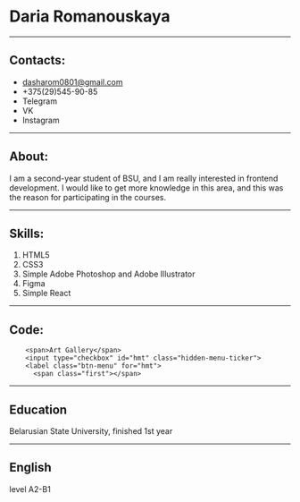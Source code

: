 # Daria Romanouskaya
___
## Contacts:
* dasharom0801@gmail.com
* +375(29)545-90-85
* Telegram
* VK
* Instagram

---

## About:
I am a second-year student of BSU, and I am really interested in frontend development. I would like to get more knowledge in this area, and this was the reason for participating in the courses.

---

## Skills:
1. HTML5
2. CSS3
3. Simple Adobe Photoshop and Adobe Illustrator
4. Figma
5. Simple React

---
## Code:
``` <div class="header-title">
    <span>Art Gallery</span>
    <input type="checkbox" id="hmt" class="hidden-menu-ticker">
    <label class="btn-menu" for="hmt">
      <span class="first"></span>
```

---
## Education
Belarusian State University, finished 1st year

---
## English
level A2-B1
